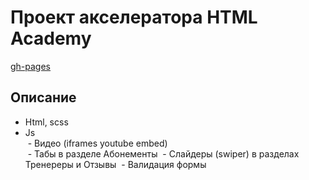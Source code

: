 # Проект акселератора HTML Academy

[gh-pages](https://alex-v-10.github.io/supergym/)

## Описание  
* Html, scss  
* Js  
&nbsp;- Видео (iframes youtube embed)  
&nbsp;- Табы в разделе Абонементы
&nbsp;- Слайдеры (swiper) в разделах Тренереры и Отзывы
&nbsp;- Валидация формы  
